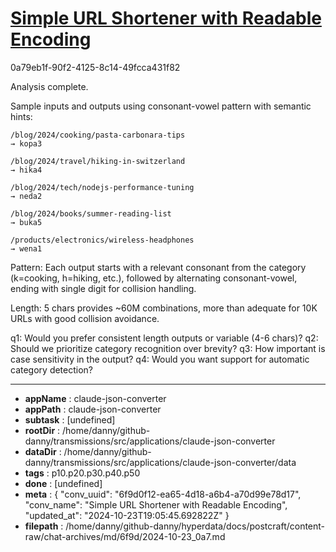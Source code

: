 # [Simple URL Shortener with Readable Encoding](https://claude.ai/chat/6f9d0f12-ea65-4d18-a6b4-a70d99e78d17)

0a79eb1f-90f2-4125-8c14-49fcca431f82

 Analysis complete.

Sample inputs and outputs using consonant-vowel pattern with semantic hints:

```
/blog/2024/cooking/pasta-carbonara-tips
→ kopa3

/blog/2024/travel/hiking-in-switzerland
→ hika4

/blog/2024/tech/nodejs-performance-tuning
→ neda2

/blog/2024/books/summer-reading-list
→ buka5

/products/electronics/wireless-headphones
→ wena1
```

Pattern: Each output starts with a relevant consonant from the category (k=cooking, h=hiking, etc.), followed by alternating consonant-vowel, ending with single digit for collision handling.

Length: 5 chars provides ~60M combinations, more than adequate for 10K URLs with good collision avoidance.

q1: Would you prefer consistent length outputs or variable (4-6 chars)?
q2: Should we prioritize category recognition over brevity?
q3: How important is case sensitivity in the output?
q4: Would you want support for automatic category detection?

---

* **appName** : claude-json-converter
* **appPath** : claude-json-converter
* **subtask** : [undefined]
* **rootDir** : /home/danny/github-danny/transmissions/src/applications/claude-json-converter
* **dataDir** : /home/danny/github-danny/transmissions/src/applications/claude-json-converter/data
* **tags** : p10.p20.p30.p40.p50
* **done** : [undefined]
* **meta** : {
  "conv_uuid": "6f9d0f12-ea65-4d18-a6b4-a70d99e78d17",
  "conv_name": "Simple URL Shortener with Readable Encoding",
  "updated_at": "2024-10-23T19:05:45.692822Z"
}
* **filepath** : /home/danny/github-danny/hyperdata/docs/postcraft/content-raw/chat-archives/md/6f9d/2024-10-23_0a7.md